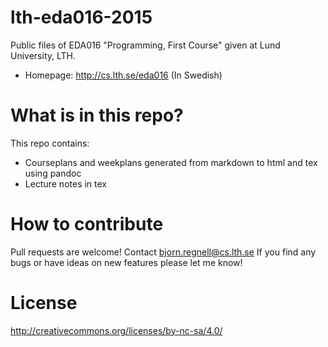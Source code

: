 # lth-eda016-2015
Public files of EDA016 "Programming, First Course" given at Lund University, LTH.
  * Homepage: http://cs.lth.se/eda016 (In Swedish)

# What is in this repo?
This repo contains:
  * Courseplans and weekplans generated from markdown to html and tex using pandoc
  * Lecture notes in tex

# How to contribute
Pull requests are welcome! 
Contact bjorn.regnell@cs.lth.se
If you find any bugs or have ideas on new features please let me know!

# License
http://creativecommons.org/licenses/by-nc-sa/4.0/ 
